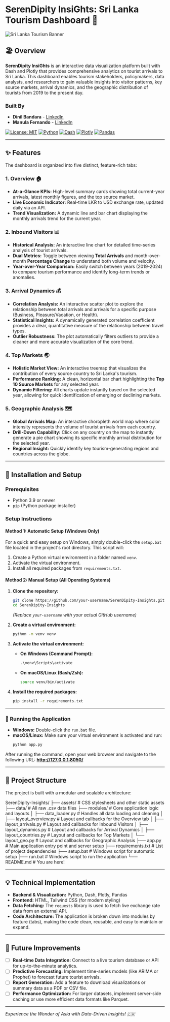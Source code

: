 # SerenDipity InsiGhts: Sri Lanka Tourism Dashboard 🌴

![Sri Lanka Tourism Banner](https://vignette.wikia.nocookie.net/logopedia/images/8/83/Srilanka_logo.png/revision/latest/scale-to-width-down/2000?cb=20150502050036)

## 🏖️ Overview

**SerenDipity InsiGhts** is an interactive data visualization platform built with Dash and Plotly that provides comprehensive analytics on tourist arrivals to Sri Lanka. This dashboard enables tourism stakeholders, policymakers, data analysts, and researchers to gain valuable insights into visitor patterns, key source markets, arrival dynamics, and the geographic distribution of tourists from 2019 to the present day.

### Built By
- **Dinil Bandara** - [LinkedIn](https://www.linkedin.com/in/dinil-bandara-533777283/)
- **Manula Fernando** - [LinkedIn](https://www.linkedin.com/in/manula-fernando-483875283/)

[![License: MIT](https://img.shields.io/badge/License-MIT-blue.svg)](https://opensource.org/licenses/MIT)
[![Python](https://img.shields.io/badge/Python-3.9+-blue.svg)](https://www.python.org/downloads/)
[![Dash](https://img.shields.io/badge/Dash-2.16-orange.svg)](https://dash.plotly.com/)
[![Plotly](https://img.shields.io/badge/Plotly-5.18-green.svg)](https://plotly.com/)
[![Pandas](https://img.shields.io/badge/Pandas-2.1-yellow.svg)](https://pandas.pydata.org/)

---

## ✨ Features

The dashboard is organized into five distinct, feature-rich tabs:

### 1. Overview 🏠
- **At-a-Glance KPIs:** High-level summary cards showing total current-year arrivals, latest monthly figures, and the top source market.
- **Live Economic Indicator:** Real-time LKR to USD exchange rate, updated daily via an API.
- **Trend Visualization:** A dynamic line and bar chart displaying the monthly arrivals trend for the current year.

### 2. Inbound Visitors 📊
- **Historical Analysis:** An interactive line chart for detailed time-series analysis of tourist arrivals.
- **Dual Metrics:** Toggle between viewing **Total Arrivals** and month-over-month **Percentage Change** to understand both volume and velocity.
- **Year-over-Year Comparison:** Easily switch between years (2019-2024) to compare tourism performance and identify long-term trends or anomalies.

### 3. Arrival Dynamics 💰
- **Correlation Analysis:** An interactive scatter plot to explore the relationship between total arrivals and arrivals for a specific purpose (Business, Pleasure/Vacation, or Health).
- **Statistical Insights:** A dynamically generated correlation coefficient provides a clear, quantitative measure of the relationship between travel types.
- **Outlier Robustness:** The plot automatically filters outliers to provide a cleaner and more accurate visualization of the core trend.

### 4. Top Markets 🌏
- **Holistic Market View:** An interactive treemap that visualizes the contribution of every source country to Sri Lanka's tourism.
- **Performance Ranking:** A clean, horizontal bar chart highlighting the **Top 10 Source Markets** for any selected year.
- **Dynamic Filtering:** All charts update instantly based on the selected year, allowing for quick identification of emerging or declining markets.

### 5. Geographic Analysis 🗺️
- **Global Arrivals Map:** An interactive choropleth world map where color intensity represents the volume of tourist arrivals from each country.
- **Drill-Down Capability:** Click on any country on the map to instantly generate a pie chart showing its specific monthly arrival distribution for the selected year.
- **Regional Insight:** Quickly identify key tourism-generating regions and countries across the globe.

---

## 🚀 Installation and Setup

### Prerequisites
- Python 3.9 or newer
- `pip` (Python package installer)

### Setup Instructions

#### Method 1: Automatic Setup (Windows Only)

For a quick and easy setup on Windows, simply double-click the `setup.bat` file located in the project's root directory. This script will:
1.  Create a Python virtual environment in a folder named `venv`.
2.  Activate the virtual environment.
3.  Install all required packages from `requirements.txt`.

#### Method 2: Manual Setup (All Operating Systems)

1.  **Clone the repository:**
    ```bash
    git clone https://github.com/your-username/SerenDipity-Insights.git
    cd SerenDipity-Insights
    ```
    *(Replace `your-username` with your actual GitHub username)*

2.  **Create a virtual environment:**
    ```bash
    python -m venv venv
    ```

3.  **Activate the virtual environment:**
    -   **On Windows (Command Prompt):**
        ```cmd
        .\venv\Scripts\activate
        ```
    -   **On macOS/Linux (Bash/Zsh):**
        ```sh
        source venv/bin/activate
        ```

4.  **Install the required packages:**
    ```bash
    pip install -r requirements.txt
    ```

---

### 🏃 Running the Application

-   **Windows:** Double-click the `run.bat` file.
-   **macOS/Linux:** Make sure your virtual environment is activated and run:
    ```bash
    python app.py
    ```

After running the command, open your web browser and navigate to the following URL:
**http://127.0.0.1:8050/**

---

## 🔧 Project Structure

The project is built with a modular and scalable architecture:

SerenDipity-Insights/
├── assets/ # CSS stylesheets and other static assets
├── data/ # All raw .csv data files
├── modules/ # Core application logic and layouts
│ ├── data_loader.py # Handles all data loading and cleaning
│ ├── layout_overview.py # Layout and callbacks for the Overview tab
│ ├── layout_arrivals.py # Layout and callbacks for Inbound Visitors
│ ├── layout_dynamics.py # Layout and callbacks for Arrival Dynamics
│ ├── layout_countries.py # Layout and callbacks for Top Markets
│ └── layout_geo.py # Layout and callbacks for Geographic Analysis
├── app.py # Main application entry point and server setup
├── requirements.txt # List of project dependencies
├── setup.bat # Windows script for automatic setup
├── run.bat # Windows script to run the application
└── README.md # You are here!


---

## 💡 Technical Implementation

-   **Backend & Visualization:** Python, Dash, Plotly, Pandas
-   **Frontend:** HTML, Tailwind CSS (for modern styling)
-   **Data Fetching:** The `requests` library is used to fetch live exchange rate data from an external API.
-   **Code Architecture:** The application is broken down into modules by feature (tabs), making the code clean, reusable, and easy to maintain or expand.

---

## 📝 Future Improvements

-   [ ] **Real-time Data Integration:** Connect to a live tourism database or API for up-to-the-minute analytics.
-   [ ] **Predictive Forecasting:** Implement time-series models (like ARIMA or Prophet) to forecast future tourist arrivals.
-   [ ] **Report Generation:** Add a feature to download visualizations or summary data as a PDF or CSV file.
-   [ ] **Performance Optimization:** For larger datasets, implement server-side caching or use more efficient data formats like Parquet.

---

*Experience the Wonder of Asia with Data-Driven Insights! 🇱🇰*
